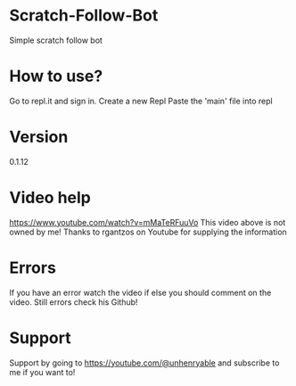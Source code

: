 # Scratch-Follow-Bot
Simple scratch follow bot

# How to use?
Go to repl.it and sign in.
Create a new Repl
Paste the 'main' file into repl

# Version
0.1.12

# Video help
https://www.youtube.com/watch?v=mMaTeRFuuVo
This video above is not owned by me! Thanks to rgantzos on Youtube for supplying the information

# Errors
If you have an error watch the video if else you should comment on the video. Still errors check his Github!

# Support
Support by going to https://youtube.com/@unhenryable and subscribe to me if you want to!
